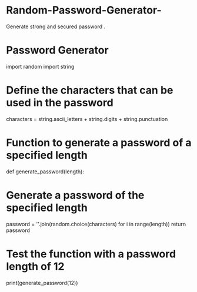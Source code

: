 # Random-Password-Generator-
Generate strong and secured password . 
# Password Generator
import random
import string
# Define the characters that can be used in the password
characters = string.ascii_letters + string.digits + string.punctuation
# Function to generate a password of a specified length
def generate_password(length):
# Generate a password of the specified length
password = ''.join(random.choice(characters) for i in range(length))
return password
# Test the function with a password length of 12
print(generate_password(12))

